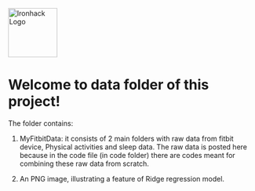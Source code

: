 <img src="https://bit.ly/2VnXWr2" alt="Ironhack Logo" width="100"/>



# Welcome to data folder of this project!

The folder contains:

1. MyFitbitData: it consists of 2 main folders with raw data from fitbit device, Physical activities and sleep data. The raw data is posted here because in the code file (in code folder) there are codes meant for combining these raw data from scratch.

2. An PNG image, illustrating a feature of Ridge regression model.
